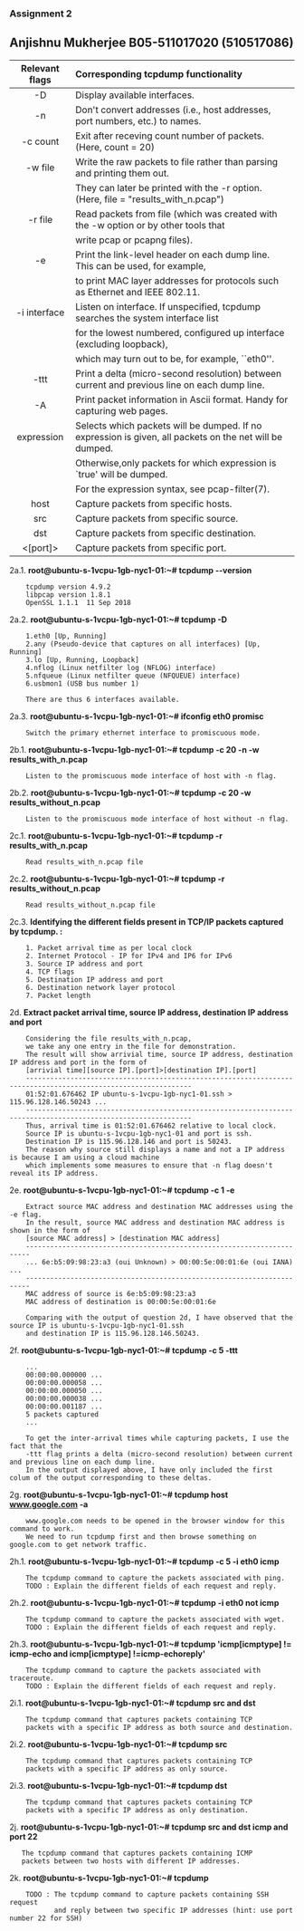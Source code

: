 ### Assignment 2

## Anjishnu Mukherjee B05-511017020 (510517086)

| Relevant flags | Corresponding tcpdump functionality                                                                     |
| :------------: | :------------------------------------------------------------------------------------------------------ |
|       -D       | Display available interfaces.                                                                           |
|       -n       | Don't convert addresses (i.e., host addresses, port numbers, etc.) to names.                            |
|    -c count    | Exit after receving count number of packets. (Here, count = 20)                                         |
|    -w file     | Write the raw packets to file rather than parsing and printing them out.                                |
|                | They can later be printed with the -r option. (Here, file = "results_with_n.pcap")                      |
|    -r file     | Read packets from file (which was created with the -w option or by other tools that                     |
|                | write pcap or pcapng files).                                                                            |
|       -e       | Print the link-level header on each dump line. This can be used, for example,                           |
|                | to print MAC layer addresses for protocols such as Ethernet and IEEE 802.11.                            |
|  -i interface  | Listen on interface. If unspecified, tcpdump searches the system interface list                         |
|                | for the lowest numbered, configured up interface (excluding loopback),                                  |
|                | which may turn out to be, for example, ``eth0''.                                                        |
|      -ttt      | Print a delta (micro-second resolution) between current and previous line on each dump line.            |
|       -A       | Print packet information in Ascii format. Handy for capturing web pages.                                |
|   expression   | Selects which packets will be dumped. If no expression is given, all packets on the net will be dumped. |
|                | Otherwise,only packets for which expression is `true' will be dumped.                                   |
|                | For the expression syntax, see pcap-filter(7).                                                          |
|      host      | Capture packets from specific hosts.                                                                    |
|      src       | Capture packets from specific source.                                                                   |
|      dst       | Capture packets from specific destination.                                                              |
|    <[port]>    | Capture packets from specific port.                                                                     |

2a.1. **root@ubuntu-s-1vcpu-1gb-nyc1-01:~# tcpdump --version**

        tcpdump version 4.9.2
        libpcap version 1.8.1
        OpenSSL 1.1.1  11 Sep 2018

2a.2. **root@ubuntu-s-1vcpu-1gb-nyc1-01:~# tcpdump -D**

        1.eth0 [Up, Running]
        2.any (Pseudo-device that captures on all interfaces) [Up, Running]
        3.lo [Up, Running, Loopback]
        4.nflog (Linux netfilter log (NFLOG) interface)
        5.nfqueue (Linux netfilter queue (NFQUEUE) interface)
        6.usbmon1 (USB bus number 1)

        There are thus 6 interfaces available.

2a.3. **root@ubuntu-s-1vcpu-1gb-nyc1-01:~# ifconfig eth0 promisc**

        Switch the primary ethernet interface to promiscuous mode.

2b.1. **root@ubuntu-s-1vcpu-1gb-nyc1-01:~# tcpdump -c 20 -n -w results_with_n.pcap**

        Listen to the promiscuous mode interface of host with -n flag.

2b.2. **root@ubuntu-s-1vcpu-1gb-nyc1-01:~# tcpdump -c 20 -w results_without_n.pcap**

        Listen to the promiscuous mode interface of host without -n flag.

2c.1. **root@ubuntu-s-1vcpu-1gb-nyc1-01:~# tcpdump -r results_with_n.pcap**

        Read results_with_n.pcap file

2c.2. **root@ubuntu-s-1vcpu-1gb-nyc1-01:~# tcpdump -r results_without_n.pcap**

        Read results_without_n.pcap file

2c.3. **Identifying the different fields present in TCP/IP packets captured by tcpdump. :**

        1. Packet arrival time as per local clock
        2. Internet Protocol - IP for IPv4 and IP6 for IPv6
        3. Source IP address and port
        4. TCP flags
        5. Destination IP address and port
        6. Destination network layer protocol
        7. Packet length

2d. **Extract packet arrival time, source IP address, destination IP address and port**

        Considering the file results_with_n.pcap,
        we take any one entry in the file for demonstration.
        The result will show arrivial time, source IP address, destination IP address and port in the form of
        [arrivial time][source IP].[port]>[destination IP].[port]
        ---------------------------------------------------------------------------------------------------------------
        01:52:01.676462 IP ubuntu-s-1vcpu-1gb-nyc1-01.ssh > 115.96.128.146.50243 ...
        ---------------------------------------------------------------------------------------------------------------
        Thus, arrival time is 01:52:01.676462 relative to local clock.
        Source IP is ubuntu-s-1vcpu-1gb-nyc1-01 and port is ssh.
        Destination IP is 115.96.128.146 and port is 50243.
        The reason why source still displays a name and not a IP address is because I am using a cloud machine
        which implements some measures to ensure that -n flag doesn't reveal its IP address.

2e. **root@ubuntu-s-1vcpu-1gb-nyc1-01:~# tcpdump -c 1 -e**

        Extract source MAC address and destination MAC addresses using the -e flag.
        In the result, source MAC address and destination MAC address is shown in the form of
        [source MAC address] > [destination MAC address]
        -----------------------------------------------------------------------
        ... 6e:b5:09:98:23:a3 (oui Unknown) > 00:00:5e:00:01:6e (oui IANA) ...
        -----------------------------------------------------------------------
        MAC address of source is 6e:b5:09:98:23:a3
        MAC address of destination is 00:00:5e:00:01:6e

        Comparing with the output of question 2d, I have observed that the source IP is ubuntu-s-1vcpu-1gb-nyc1-01.ssh
        and destination IP is 115.96.128.146.50243.

2f. **root@ubuntu-s-1vcpu-1gb-nyc1-01:~# tcpdump -c 5 -ttt**

        ...
        00:00:00.000000 ...
        00:00:00.000058 ...
        00:00:00.000050 ...
        00:00:00.000038 ...
        00:00:00.001187 ...
        5 packets captured
        ...

        To get the inter-arrival times while capturing packets, I use the fact that the
        -ttt flag prints a delta (micro-second resolution) between current and previous line on each dump line.
        In the output displayed above, I have only included the first colum of the output corresponding to these deltas.

2g. **root@ubuntu-s-1vcpu-1gb-nyc1-01:~# tcpdump host www.google.com -a**

        www.google.com needs to be opened in the browser window for this command to work.
        We need to run tcpdump first and then browse something on google.com to get network traffic.

2h.1. **root@ubuntu-s-1vcpu-1gb-nyc1-01:~# tcpdump -c 5 -i eth0 icmp**

        The tcpdump command to capture the packets associated with ping.
        TODO : Explain the different fields of each request and reply.

2h.2. **root@ubuntu-s-1vcpu-1gb-nyc1-01:~# tcpdump -i eth0 not icmp**

        The tcpdump command to capture the packets associated with wget.
        TODO : Explain the different fields of each request and reply.

2h.3. **root@ubuntu-s-1vcpu-1gb-nyc1-01:~# tcpdump 'icmp[icmptype] != icmp-echo and icmp[icmptype] !=icmp-echoreply'**

        The tcpdump command to capture the packets associated with traceroute.
        TODO : Explain the different fields of each request and reply.

2i.1. **root@ubuntu-s-1vcpu-1gb-nyc1-01:~# tcpdump src <IP addr> and dst <IP addr>**

        The tcpdump command that captures packets containing TCP
        packets with a specific IP address as both source and destination.

2i.2. **root@ubuntu-s-1vcpu-1gb-nyc1-01:~# tcpdump src <IP addr>**

        The tcpdump command that captures packets containing TCP
        packets with a specific IP address as only source.

2i.3. **root@ubuntu-s-1vcpu-1gb-nyc1-01:~# tcpdump dst <IP addr>**

        The tcpdump command that captures packets containing TCP
        packets with a specific IP address as only destination.

2j. **root@ubuntu-s-1vcpu-1gb-nyc1-01:~# tcpdump src <source IP addr> and dst <destination IP addr> icmp and port 22**

       The tcpdump command that captures packets containing ICMP
       packets between two hosts with different IP addresses.

2k. **root@ubuntu-s-1vcpu-1gb-nyc1-01:~# tcpdump**

        TODO : The tcpdump command to capture packets containing SSH request
               and reply between two specific IP addresses (hint: use port number 22 for SSH)
